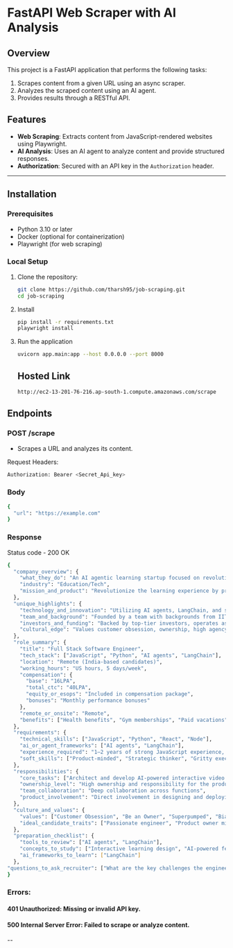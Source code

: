 # FastAPI Web Scraper with AI Analysis

## Overview
This project is a FastAPI application that performs the following tasks:
1. Scrapes content from a given URL using an async scraper.
2. Analyzes the scraped content using an AI agent.
3. Provides results through a RESTful API.

## Features
- **Web Scraping**: Extracts content from JavaScript-rendered websites using Playwright.
- **AI Analysis**: Uses an AI agent to analyze content and provide structured responses.
- **Authorization**: Secured with an API key in the `Authorization` header.

---

## Installation

### Prerequisites
- Python 3.10 or later
- Docker (optional for containerization)
- Playwright (for web scraping)

### Local Setup
1. Clone the repository:
   ```bash
   git clone https://github.com/tharsh95/job-scraping.git
   cd job-scraping
   ```
2. Install
   ```bash
   pip install -r requirements.txt
   playwright install
   ```
3. Run the application
   ```bash
   uvicorn app.main:app --host 0.0.0.0 --port 8000
   ```
   ## Hosted Link
   ```bash
   http://ec2-13-201-76-216.ap-south-1.compute.amazonaws.com/scrape
   ```
## Endpoints
### POST /scrape
  - Scrapes a URL and analyzes its content.

  Request
  Headers:
  ```bash
Authorization: Bearer <Secret_Api_key>
  ```
### Body
```bash
{
  "url": "https://example.com"
}
```
### Response
Status code - 200 OK
```bash
{
  "company_overview": {
    "what_they_do": "An AI agentic learning startup focused on revolutionizing how people learn through an interactive platform that utilizes AI technology.",
    "industry": "Education/Tech",
    "mission_and_product": "Revolutionize the learning experience by providing an AI-powered platform that engages users and boosts retention."
  },
  "unique_highlights": {
    "technology_and_innovation": "Utilizing AI agents, LangChain, and similar frameworks to create interactive learning experiences.",
    "team_and_background": "Founded by a team with backgrounds from IIT, Microsoft, Amazon, Bain, and Goldman Sachs. Backed by top-tier investors.",
    "investors_and_funding": "Backed by top-tier investors, operates as a remote-first company (India-based candidates for remote roles), offering competitive compensation including ESOPs and bonuses tied to product impact.",
    "cultural_edge": "Values customer obsession, ownership, high agency and pace, bias toward output, and excellence in everything they do."
  },
  "role_summary": {
    "title": "Full Stack Software Engineer",
    "tech_stack": ["JavaScript", "Python", "AI agents", "LangChain"],
    "location": "Remote (India-based candidates)",
    "working_hours": "US hours, 5 days/week",
    "compensation": {
      "base": "16LPA",
      "total_ctc": "40LPA",
      "equity_or_esops": "Included in compensation package",
      "bonuses": "Monthly performance bonuses"
    },
    "remote_or_onsite": "Remote",
    "benefits": ["Health benefits", "Gym memberships", "Paid vacations", "Birthday off"]
  },
  "requirements": {
    "technical_skills": ["JavaScript", "Python", "React", "Node"],
    "ai_or_agent_frameworks": ["AI agents", "LangChain"],
    "experience_required": "1–2 years of strong JavaScript experience, hands-on experience with AI agents or similar frameworks, and experience in early-stage AI or tech startups",
    "soft_skills": ["Product-minded", "Strategic thinker", "Gritty executor", "Self-starter", "Low-ego team player"]
  },
  "responsibilities": {
    "core_tasks": ["Architect and develop AI-powered interactive video features", "Build UIs and backend services", "Collaborate with product, design, and AI teams", "Ownership of full-stack code", "Contribute to system improvements"],
    "ownership_level": "High ownership and responsibility for the product",
    "team_collaboration": "Deep collaboration across functions",
    "product_involvement": "Direct involvement in designing and deploying interactive learning features"
  },
  "culture_and_values": {
    "values": ["Customer Obsession", "Be an Owner", "Superpumped", "Bias Toward Output", "Nothing But Excellence"],
    "ideal_candidate_traits": ["Passionate engineer", "Product owner mindset", "Founder-like learning approach"]
  },
  "preparation_checklist": {
    "tools_to_review": ["AI agents", "LangChain"],
    "concepts_to_study": ["Interactive learning design", "AI-powered features"],
    "ai_frameworks_to_learn": ["LangChain"]
  },
"questions_to_ask_recruiter": ["What are the key challenges the engineering team is currently facing?", "Can you provide more details about the product roadmap and upcoming features?"]
}
```
### Errors:

#### 401 Unauthorized: Missing or invalid API key.
#### 500 Internal Server Error: Failed to scrape or analyze content.

--
